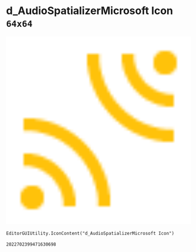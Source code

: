 # d_AudioSpatializerMicrosoft Icon `64x64`
<img src="/img/d_AudioSpatializerMicrosoft%20Icon.png" width=512 height=512>

``` CSharp
EditorGUIUtility.IconContent("d_AudioSpatializerMicrosoft Icon")
```
```
2022702399471630698
```
